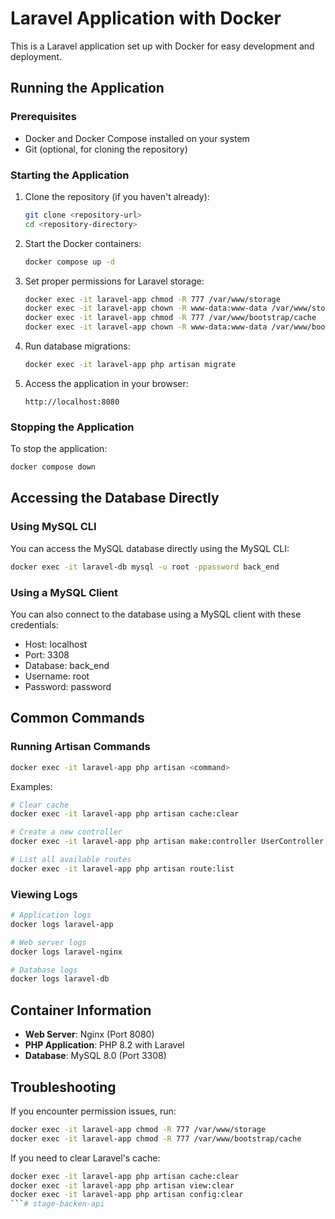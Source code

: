 # Laravel Application with Docker

This is a Laravel application set up with Docker for easy development and deployment.

## Running the Application

### Prerequisites

- Docker and Docker Compose installed on your system
- Git (optional, for cloning the repository)

### Starting the Application

1. Clone the repository (if you haven't already):
   ```bash
   git clone <repository-url>
   cd <repository-directory>
   ```

2. Start the Docker containers:
   ```bash
   docker compose up -d
   ```

3. Set proper permissions for Laravel storage:
   ```bash
   docker exec -it laravel-app chmod -R 777 /var/www/storage
   docker exec -it laravel-app chown -R www-data:www-data /var/www/storage
   docker exec -it laravel-app chmod -R 777 /var/www/bootstrap/cache
   docker exec -it laravel-app chown -R www-data:www-data /var/www/bootstrap/cache
   ```

4. Run database migrations:
   ```bash
   docker exec -it laravel-app php artisan migrate
   ```

5. Access the application in your browser:
   ```
   http://localhost:8080
   ```

### Stopping the Application

To stop the application:
```bash
docker compose down
```

## Accessing the Database Directly

### Using MySQL CLI

You can access the MySQL database directly using the MySQL CLI:

```bash
docker exec -it laravel-db mysql -u root -ppassword back_end
```

### Using a MySQL Client

You can also connect to the database using a MySQL client with these credentials:

- Host: localhost
- Port: 3308
- Database: back_end
- Username: root
- Password: password

## Common Commands

### Running Artisan Commands

```bash
docker exec -it laravel-app php artisan <command>
```

Examples:
```bash
# Clear cache
docker exec -it laravel-app php artisan cache:clear

# Create a new controller
docker exec -it laravel-app php artisan make:controller UserController

# List all available routes
docker exec -it laravel-app php artisan route:list
```

### Viewing Logs

```bash
# Application logs
docker logs laravel-app

# Web server logs
docker logs laravel-nginx

# Database logs
docker logs laravel-db
```

## Container Information

- **Web Server**: Nginx (Port 8080)
- **PHP Application**: PHP 8.2 with Laravel
- **Database**: MySQL 8.0 (Port 3308)

## Troubleshooting

If you encounter permission issues, run:
```bash
docker exec -it laravel-app chmod -R 777 /var/www/storage
docker exec -it laravel-app chmod -R 777 /var/www/bootstrap/cache
```

If you need to clear Laravel's cache:
```bash
docker exec -it laravel-app php artisan cache:clear
docker exec -it laravel-app php artisan view:clear
docker exec -it laravel-app php artisan config:clear
```# stage-backen-api
